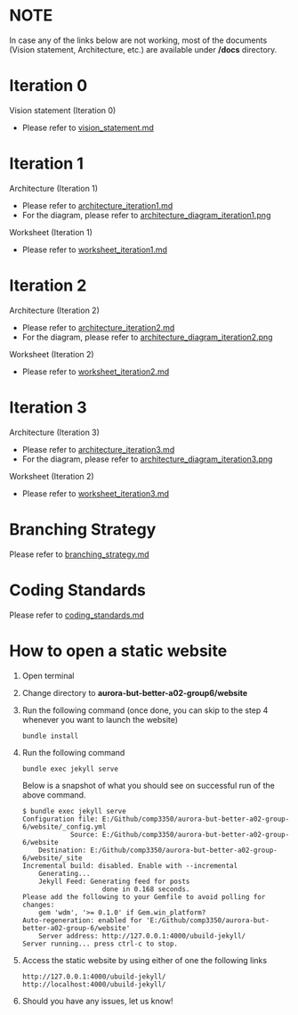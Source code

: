 # NOTE

In case any of the links below are not working, most of the documents (Vision statement, Architecture, etc.) are available under **/docs** directory.

# Iteration 0

Vision statement (Iteration 0)
- Please refer to [vision_statement.md](https://code.cs.umanitoba.ca/3350-winter-2021-a02/group-6/aurora-but-better-a02-group-6/-/blob/master/docs/vision_statement.md)

# Iteration 1

Architecture (Iteration 1)
- Please refer to [architecture_iteration1.md](https://code.cs.umanitoba.ca/3350-winter-2021-a02/group-6/aurora-but-better-a02-group-6/-/blob/master/docs/ARCHITECTURE.md)
- For the diagram, please refer to [architecture_diagram_iteration1.png](https://code.cs.umanitoba.ca/3350-winter-2021-a02/group-6/aurora-but-better-a02-group-6/-/blob/master/docs/architecture_diagram.png)

Worksheet (Iteration 1)
- Please refer to [worksheet_iteration1.md](https://code.cs.umanitoba.ca/3350-winter-2021-a02/group-6/aurora-but-better-a02-group-6/-/blob/master/docs/worksheet_iteration1.md)

# Iteration 2

Architecture (Iteration 2)
- Please refer to [architecture_iteration2.md](https://code.cs.umanitoba.ca/3350-winter-2021-a02/group-6/aurora-but-better-a02-group-6/-/blob/master/docs/architecture_iteration2.md)
- For the diagram, please refer to [architecture_diagram_iteration2.png](https://code.cs.umanitoba.ca/3350-winter-2021-a02/group-6/aurora-but-better-a02-group-6/-/blob/master/docs/architecture_diagram_iteration2.png)

Worksheet (Iteration 2)
- Please refer to [worksheet_iteration2.md](https://code.cs.umanitoba.ca/3350-winter-2021-a02/group-6/aurora-but-better-a02-group-6/-/blob/master/docs/worksheet_iteration2.md)

# Iteration 3

Architecture (Iteration 3)
- Please refer to [architecture_iteration3.md](https://code.cs.umanitoba.ca/3350-winter-2021-a02/group-6/aurora-but-better-a02-group-6/-/blob/master/docs/architecture_iteration3.md)
- For the diagram, please refer to [architecture_diagram_iteration3.png](https://code.cs.umanitoba.ca/3350-winter-2021-a02/group-6/aurora-but-better-a02-group-6/-/blob/master/docs/architecture_diagram_iteration3.png)

Worksheet (Iteration 2)
- Please refer to [worksheet_iteration3.md](https://code.cs.umanitoba.ca/3350-winter-2021-a02/group-6/aurora-but-better-a02-group-6/-/blob/master/docs/worksheet_iteration3.md)

# Branching Strategy

Please refer to [branching_strategy.md](https://code.cs.umanitoba.ca/3350-winter-2021-a02/group-6/aurora-but-better-a02-group-6/-/blob/master/docs/branching_strategy.md)

# Coding Standards

Please refer to [coding_standards.md](https://code.cs.umanitoba.ca/3350-winter-2021-a02/group-6/aurora-but-better-a02-group-6/-/blob/master/docs/coding_standards.md)

# How to open a static website

1. Open terminal
2. Change directory to **aurora-but-better-a02-group6/website**
3. Run the following command (once done, you can skip to the step 4 whenever you want to launch the website)
    ```
    bundle install
    ```
4. Run the following command
    ```
    bundle exec jekyll serve
    ```
    
    Below is a snapshot of what you should see on successful run of the above command.
    ```
    $ bundle exec jekyll serve
    Configuration file: E:/Github/comp3350/aurora-but-better-a02-group-6/website/_config.yml
                Source: E:/Github/comp3350/aurora-but-better-a02-group-6/website
        Destination: E:/Github/comp3350/aurora-but-better-a02-group-6/website/_site
    Incremental build: disabled. Enable with --incremental
        Generating...
        Jekyll Feed: Generating feed for posts
                        done in 0.168 seconds.
    Please add the following to your Gemfile to avoid polling for changes:
        gem 'wdm', '>= 0.1.0' if Gem.win_platform?
    Auto-regeneration: enabled for 'E:/Github/comp3350/aurora-but-better-a02-group-6/website'
        Server address: http://127.0.0.1:4000/ubuild-jekyll/
    Server running... press ctrl-c to stop.
    
    ```
5. Access the static website by using either of one the following links
    ```
    http://127.0.0.1:4000/ubuild-jekyll/
    http://localhost:4000/ubuild-jekyll/
    ```
6. Should you have any issues, let us know!
